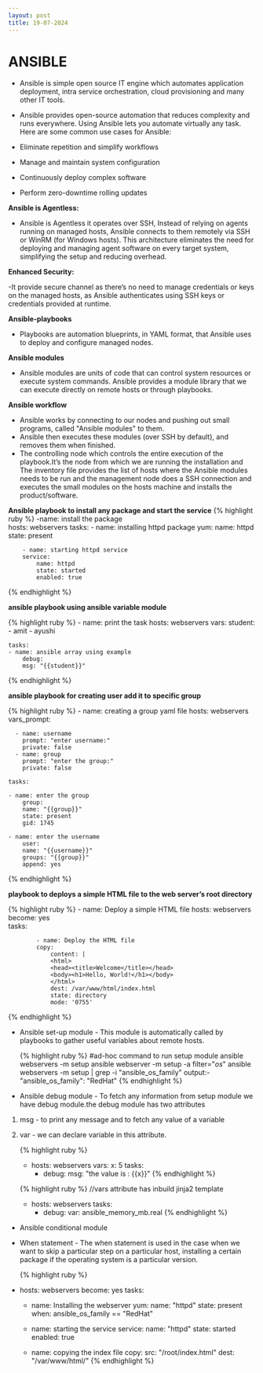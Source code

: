```yaml
---
layout: post
title: 19-07-2024
---
```


# ANSIBLE

- Ansible is simple open source IT engine which automates application deployment, intra service orchestration, cloud provisioning and many other IT tools.

- Ansible provides open-source automation that reduces complexity and runs everywhere. Using Ansible lets you automate virtually any task. Here are some common use cases for Ansible:

- Eliminate repetition and simplify workflows

- Manage and maintain system configuration

- Continuously deploy complex software

- Perform zero-downtime rolling updates

**Ansible is Agentless:**

- Ansible is Agentless it operates over SSH, Instead of relying on agents running on managed hosts, Ansible connects to them remotely via SSH or WinRM (for Windows hosts). This architecture eliminates the need for deploying and managing agent software on every target system, simplifying the setup and reducing overhead.

**Enhanced Security:**

-It provide secure channel as there’s no need to manage credentials or keys on the managed hosts, as Ansible authenticates using SSH keys or credentials provided at runtime.

**Ansible-playbooks**

- Playbooks are automation blueprints, in YAML format, that Ansible uses to deploy and configure managed nodes.

**Ansible modules**

- Ansible modules are units of code that can control system resources or execute system commands. Ansible provides a module library that we can execute directly on remote hosts or through playbooks. 


**Ansible workflow**

- Ansible works by connecting to our nodes and pushing out small programs, called "Ansible modules" to them.
-  Ansible then executes these modules (over SSH by default), and removes them when finished.
- The controlling node  which controls the entire execution of the playbook.It’s the node from which we are running the installation and The inventory file provides the list of hosts where the Ansible modules needs to be run and the management node does a SSH connection and executes the small modules on the hosts machine and installs the product/software.


**Ansible playbook to install any package and start the service**
  {% highlight ruby %}
   -name: install the package                                        
    hosts: webservers
    tasks:
        - name: installing httpd package
        yum:
            name: httpd
            state: present

        - name: starting httpd service
        service:
            name: httpd
            state: started
            enabled: true      
  {% endhighlight %}


**ansible playbook using ansible variable module**

  {% highlight ruby %}
    - name: print the task
    hosts: webservers
    vars:
        student:
        - amit
        - ayushi

    tasks:
    - name: ansible array using example
        debug:
        msg: "{{student}}"    
 {% endhighlight %}



**ansible playbook for creating user add it to specific group**
  
  {% highlight ruby %}
    - name: creating a group yaml file
    hosts: webservers
    vars_prompt:

      - name: username
        prompt: "enter username:"
        private: false  
      - name: group
        prompt: "enter the group:"
        private: false  

    tasks:

    - name: enter the group  
        group:
        name: "{{group}}"
        state: present
        gid: 1745

    - name: enter the username
        user:
        name: "{{username}}"
        groups: "{{group}}"
        append: yes   
    
 {% endhighlight %}


 **playbook to deploys a simple HTML file to the web server’s root directory**

  {% highlight ruby %}
      - name: Deploy a simple HTML file
        hosts: webservers
        become: yes  
        tasks:

            - name: Deploy the HTML file
            copy:
                content: |
                <html>
                <head><title>Welcome</title></head>
                <body><h1>Hello, World!</h1></body>
                </html>
                dest: /var/www/html/index.html
                state: directory
                mode: '0755'
      
  {% endhighlight %}

- Ansible set-up module - This module is automatically called by playbooks to gather useful variables about remote hosts.

   {% highlight ruby %}
    #ad-hoc command to run setup module
    ansible webservers -m setup
    ansible webserver -m setup -a filter="*os*"
    ansible webservers -m setup | grep -i "ansible_os_family"
    output:-
    "ansible_os_family": "RedHat"
   {% endhighlight %}


- Ansible debug module - To fetch any information from setup module we have debug module.the debug module has two attributes
1. msg - to print any message and to fetch any value of a variable
2. var - we can declare variable in this attribute.


   {% highlight ruby %}
   - hosts: webservers
     vars:
       x: 5
     tasks:
      - debug:
          msg: "the value is : {{x}}"
   {% endhighlight %}


   {% highlight ruby %}
      //vars attribute has inbuild jinja2 template 
   - hosts: webservers
     tasks:
      - debug:
          var: ansible_memory_mb.real
   {% endhighlight %}

- Ansible conditional module

- When statement - The when statement is used in the case when we want to skip a particular step on a particular host, installing a certain package if the operating system is a particular version.
 

  {% highlight ruby %}
 - hosts: webservers
   become: yes
   tasks:
    - name: Installing the webserver
      yum:
       name: "httpd"
       state: present
      when: ansible_os_family == "RedHat"


   - name: starting the service
     service:
       name: "httpd"
       state: started
       enabled: true


   - name: copying the index file
     copy:
       src: "/root/index.html"
       dest: "/var/www/html/"
     {% endhighlight %}























 



